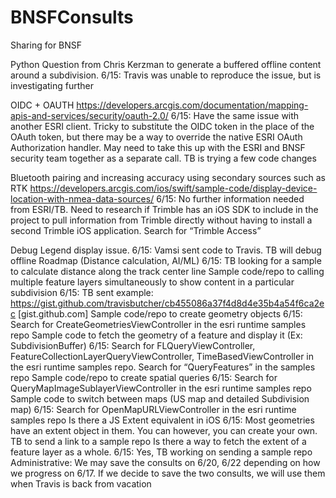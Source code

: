 # BNSFConsults
Sharing for BNSF

Python Question from Chris Kerzman to generate a buffered offline content around a subdivision. 6/15: Travis was unable to reproduce the issue, but is investigating further

OIDC + OAUTH https://developers.arcgis.com/documentation/mapping-apis-and-services/security/oauth-2.0/ 6/15: Have the same issue with another ESRI client. Tricky to substitute the OIDC token in the place of the OAuth token, but there may be a way to override the native ESRI OAuth Authorization handler. May need to take this up with the ESRI and BNSF security team together as a separate call. TB is trying a few code changes

Bluetooth pairing and increasing accuracy using secondary sources such as RTK https://developers.arcgis.com/ios/swift/sample-code/display-device-location-with-nmea-data-sources/ 6/15: No further information needed from ESRI/TB. Need to research if Trimble has an iOS SDK to include in the project to pull information from Trimble directly without having to install a second Trimble iOS application. Search for “Trimble Access”

Debug Legend display issue. 6/15: Vamsi sent code to Travis. TB will debug offline
Roadmap (Distance calculation, AI/ML) 6/15: TB looking for a sample to calculate distance along the track center line
Sample code/repo to calling multiple feature layers simultaneously to show content in a particular subdivision 6/15: TB sent example: https://gist.github.com/travisbutcher/cb455086a37f4d8d4e35b4a54f6ca2ec [gist.github.com]
Sample code/repo to create geometry objects 6/15: Search for CreateGeometriesViewController in the esri runtime samples repo
Sample code to fetch the geometry of a feature and display it (Ex: SubdivisionBuffer) 6/15: Search for FLQueryViewController, FeatureCollectionLayerQueryViewController, TimeBasedViewController in the esri runtime samples repo. Search for “QueryFeatures” in the samples repo
Sample code/repo to create spatial queries 6/15: Search for QueryMapImageSublayerViewController in the esri runtime samples repo
Sample code to switch between maps (US map and detailed Subdivision map) 6/15: Search for OpenMapURLViewController in the esri runtime samples repo
Is there a JS Extent equivalent in iOS 6/15: Most geometries have an extent object in them. You can however, you can create your own. TB to send a link to a sample repo
Is there a way to fetch the extent of a feature layer as a whole. 6/15: Yes, TB working on sending a sample repo
Administrative: We may save the consults on 6/20, 6/22 depending on how we progress on 6/17. If we decide to save the two consults, we will use them when Travis is back from vacation
